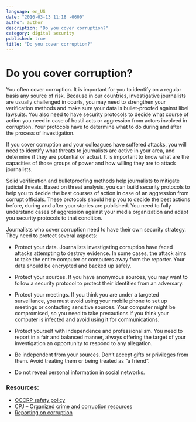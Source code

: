 ```yaml
---
language: en_US
date: "2016-03-13 11:18 -0600"
author: author
description: "Do you cover corruption?"
category: digital security
published: true
title: "Do you cover corruption?"
---
```



# Do you cover corruption?

You often cover corruption. It is important for you to identify on a regular basis any source of risk. Because in our countries, investigative journalists are usually challenged in courts, you may need to strengthen your verification methods and make sure your data is bullet-proofed against libel lawsuits. You also need to have security protocols to decide what course of action you need in case of hostil acts or aggression from actors involved in corruption. Your protocols have to determine what to do during and after the process of investigation.

If you cover corruption and your colleagues have suffered attacks, you will need to identify what threats to journalists are active in your area, and determine if they are potential or actual. It is important to know what are the capacities of those groups of power and how willing they are to attack journalists.

Solid verification and bulletproofing methods help journalists to mitigate judicial threats. Based on threat analysis, you can build security protocols to help you to decide the best courses of action in case of an aggression from corrupt officials. These protocols should help you to decide the best actions before, during and after your stories are published. You need to fully understand cases of aggression against your media organization and adapt you security protocols to that condition.

Journalists who cover corruption need to have their own security strategy. They need to protect several aspects:

- Protect your data. Journalists investigating corruption have faced attacks attempting to destroy evidence. In some cases, the attack aims to take the entire computer or computers away from the reporter. Your data should be encrypted and backed up safely. 

- Protect your sources. If you have anonymous sources, you may want to follow a security protocol to protect their identities from an adversary. 

- Protect your meetings. If you think you are under a targeted surveillance, you must avoid using your mobile phone to set up meetings or contacting sensitive sources. Your computer might be compromised, so you need to take precautions if you think your computer is infected and avoid using it for communications.

- Protect yourself with independence and professionalism. You need to report in a fair and balanced manner, always offering the target of your investigation an opportunity to respond to any allegation.

- Be independent from your sources. Don’t accept gifts or privileges from them. Avoid treating them or being treated as “a friend”.

- Do not reveal personal information in social networks.


### Resources:

- [OCCRP safety policy](http://bit.ly/1K9Pi4r)
- [CPJ – Organized crime and corruption resources](http://bit.ly/1NCcHG9)
- [Reporting on corruption](http://bit.ly/1TaL6E5)
